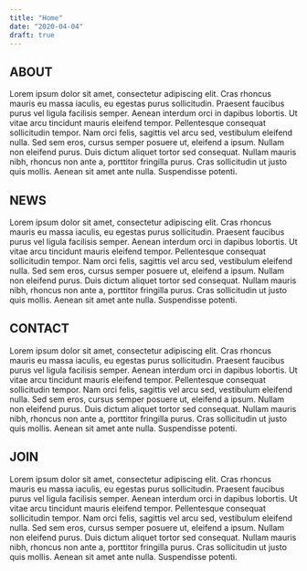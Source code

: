 ```yaml
---
title: "Home"
date: "2020-04-04"
draft: true
---
```


<section class="content l-box">
  <h2 class="content-head is-center"><ref name="about">ABOUT</ref></h2>
  <p>
    Lorem ipsum dolor sit amet, consectetur adipiscing elit. Cras rhoncus
    mauris eu massa iaculis, eu egestas purus sollicitudin. Praesent faucibus
    purus vel ligula facilisis semper. Aenean interdum orci in dapibus
    lobortis. Ut vitae arcu tincidunt mauris eleifend tempor. Pellentesque
    consequat sollicitudin tempor. Nam orci felis, sagittis vel arcu sed,
    vestibulum eleifend nulla. Sed sem eros, cursus semper posuere ut,
    eleifend a ipsum. Nullam non eleifend purus. Duis dictum aliquet tortor
    sed consequat. Nullam mauris nibh, rhoncus non ante a, porttitor fringilla
    purus. Cras sollicitudin ut justo quis mollis. Aenean sit amet ante nulla.
    Suspendisse potenti.
  </p>
</section>
<section class="content pure-g">
  <section class="pure-u-1-2 l-box">
    <h2 class="content-head is-center">NEWS</h2>
    <p>
      Lorem ipsum dolor sit amet, consectetur adipiscing elit. Cras rhoncus
      mauris eu massa iaculis, eu egestas purus sollicitudin. Praesent faucibus
      purus vel ligula facilisis semper. Aenean interdum orci in dapibus
      lobortis. Ut vitae arcu tincidunt mauris eleifend tempor. Pellentesque
      consequat sollicitudin tempor. Nam orci felis, sagittis vel arcu sed,
      vestibulum eleifend nulla. Sed sem eros, cursus semper posuere ut,
      eleifend a ipsum. Nullam non eleifend purus. Duis dictum aliquet tortor
      sed consequat. Nullam mauris nibh, rhoncus non ante a, porttitor fringilla
      purus. Cras sollicitudin ut justo quis mollis. Aenean sit amet ante nulla.
      Suspendisse potenti.
    </p>
  </section>
  <section class="pure-u-1-2 l-box">
    <h2 class="content-head is-center">CONTACT</h2>
    <p>
      Lorem ipsum dolor sit amet, consectetur adipiscing elit. Cras rhoncus
      mauris eu massa iaculis, eu egestas purus sollicitudin. Praesent faucibus
      purus vel ligula facilisis semper. Aenean interdum orci in dapibus
      lobortis. Ut vitae arcu tincidunt mauris eleifend tempor. Pellentesque
      consequat sollicitudin tempor. Nam orci felis, sagittis vel arcu sed,
      vestibulum eleifend nulla. Sed sem eros, cursus semper posuere ut,
      eleifend a ipsum. Nullam non eleifend purus. Duis dictum aliquet tortor
      sed consequat. Nullam mauris nibh, rhoncus non ante a, porttitor fringilla
      purus. Cras sollicitudin ut justo quis mollis. Aenean sit amet ante nulla.
      Suspendisse potenti.
    </p>
  </section>
</section>
<section class="content l-box">
  <h2 class="content-head is-center"><ref name="about">JOIN</ref></h2>
  <p>
    Lorem ipsum dolor sit amet, consectetur adipiscing elit. Cras rhoncus
    mauris eu massa iaculis, eu egestas purus sollicitudin. Praesent faucibus
    purus vel ligula facilisis semper. Aenean interdum orci in dapibus
    lobortis. Ut vitae arcu tincidunt mauris eleifend tempor. Pellentesque
    consequat sollicitudin tempor. Nam orci felis, sagittis vel arcu sed,
    vestibulum eleifend nulla. Sed sem eros, cursus semper posuere ut,
    eleifend a ipsum. Nullam non eleifend purus. Duis dictum aliquet tortor
    sed consequat. Nullam mauris nibh, rhoncus non ante a, porttitor fringilla
    purus. Cras sollicitudin ut justo quis mollis. Aenean sit amet ante nulla.
    Suspendisse potenti.
  </p>
</section>